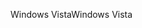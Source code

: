 <span data-ttu-id="9e7ef-101">Windows Vista</span><span class="sxs-lookup"><span data-stu-id="9e7ef-101">Windows Vista</span></span>